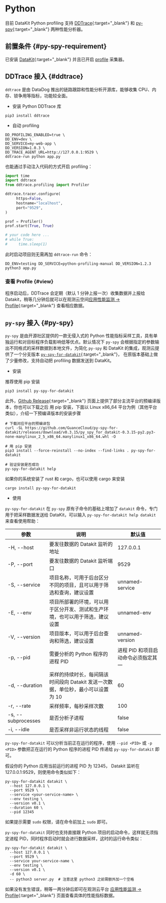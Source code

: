 # Python

目前 DataKit Python profiling 支持 [DDTrace](https://github.com/DataDog/dd-trace-py){:target="_blank"} 和 [py-spy](https://github.com/benfred/py-spy){:target="_blank"} 两种性能分析器。

## 前置条件 {#py-spy-requirement}

已安装 [DataKit](https://www.guance.com){:target="_blank"} 并且已开启 [profile](profile.md#config) 采集器。

## DDTrace 接入 {#ddtrace}

`ddtrace` 是由 DataDog 推出的链路跟踪和性能分析开源库，能够收集 CPU、内存、锁争用等指标，功能较全面。

- 安装 Python DDTrace 库

```shell
pip3 install ddtrace
```

- 自动 profiling

```shell
DD_PROFILING_ENABLED=true \
DD_ENV=dev \
DD_SERVICE=my-web-app \
DD_VERSION=1.0.3 \
DD_TRACE_AGENT_URL=http://127.0.0.1:9529 \
ddtrace-run python app.py
```

也能通过手动注入代码的方式开启 profiling：

```python
import time
import ddtrace
from ddtrace.profiling import Profiler

ddtrace.tracer.configure(
     https=False,
     hostname="localhost",
     port="9529",
)

prof = Profiler()
prof.start(True, True)

# your code here ...
# while True:
#     time.sleep(1)
```

此时启动项目则无需再加 `ddtrace-run` 命令：

```shell
DD_ENV=testing DD_SERVICE=python-profiling-manual DD_VERSION=1.2.3 python3 app.py
```

### 查看 Profile {#view}

程序启动后，DDTrace 会定期（默认 1 分钟上报一次）收集数据并上报给 Datakit，稍等几分钟后就可以在观测云空间[应用性能监测 -> Profile](https://console.guance.com/tracing/profile){:target="_blank"} 查看相应数据。

## `py-spy` 接入 {#py-spy}

`py-spy` 是由开源社区提供的一款无侵入式的 Python 性能指标采样工具，具有单独运行和对目标程序负载影响低等优点。默认情况下 `py-spy` 会根据指定的参数输出不同格式的采样数据到本地文件，为简化 `py-spy` 和 DataKit 的集成，观测云提供了一个分支版本 [`py-spy-for-datakit`](https://github.com/GuanceCloud/py-spy-for-datakit){:target="_blank"}， 在原版本基础上做了少量修改，支持自动把 profiling
数据发送到 DataKit。

- 安装

推荐使用 pip 安装

```shell
pip3 install py-spy-for-datakit
```

此外，[Github Release](https://github.com/GuanceCloud/py-spy-for-datakit/releases){:target="_blank"} 页面上提供了部分主流平台的预编译版本，你也可以下载之后
用 pip 安装，下面以 Linux x86_64 平台为例（其他平台类似），介绍一下预编译版本的安装步骤

```shell
# 下载对应平台的预编译包
curl -SL https://github.com/GuanceCloud/py-spy-for-datakit/releases/download/v0.3.15/py_spy_for_datakit-0.3.15-py2.py3-none-manylinux_2_5_x86_64.manylinux1_x86_64.whl -O

# 用 pip 安装
pip3 install --force-reinstall --no-index --find-links . py-spy-for-datakit

# 验证安装是否成功
py-spy-for-datakit help
```

如果你的系统安装了 rust 和 cargo，也可以使用 cargo 来安装

```shell
cargo install py-spy-for-datakit
```

- 使用

`py-spy-for-datakit` 在 `py-spy` 原有子命令的基础上增加了 `datakit` 命令，专门用于把采样数据发送给 DataKit，可以输入 `py-spy-for-datakit help datakit` 来查看使用帮助：

| 参数                 | 说明                                                                             | 默认值                              |
| -------------------- | ----------------------------------------------                                   | --------------------                |
| -H, --host           | 要发往数据的 Datakit 监听的地址                                                  | 127.0.0.1                           |
| -P, --port           | 要发往数据的 Datakit 监听端口                                                    | 9529                                |
| -S, --service        | 项目名称，可用于后台区分不同的项目，且可以用于筛选和查询，建议设置               | unnamed-service                     |
| -E, --env            | 项目所部署的环境，可以用于区分开发、测试和生产环境，也可以用于筛选，建议设置     | unnamed-env                         |
| -V, --version        | 项目版本，可以用于后台查询和筛选，建议设置                                       | unnamed-version                     |
| -p, --pid            | 需要分析的 Python 程序的进程 PID                                                 | 进程 PID 和项目启动命令必须指定其一 |
| -d, --duration       | 采样的持续时长，每间隔该时间段向 Datakit 发送一次数据，单位秒，最小可以设置为 10 | 60                                  |
| -r, --rate           | 采样频率，每秒采样次数                                                           | 100                                 |
| -s, --subprocesses   | 是否分析子进程                                                                   | false                               |
| -i, --idle           | 是否采样非运行状态的线程                                                         | false                               |

`py-spy-for-datakit` 可以分析当前正在运行的程序，使用 `--pid <PID>` 或 `-p <PID>` 参数把正在运行的 Python 程序的进程 PID 传递给 `py-spy-for-datakit` 即可。

假设你的 Python 应用当前运行的进程 PID 为 12345， Datakit 监听在 127.0.0.1:9529，则使用命令类似如下：

```shell
py-spy-for-datakit datakit \
  --host 127.0.0.1 \
  --port 9529 \
  --service <your-service-name> \
  --env testing \
  --version v0.1 \
  --duration 60 \
  --pid 12345
```

如果提示需要 `sudo` 权限，请在命令前加上 `sudo` 即可。

`py-spy-for-datakit` 同时也支持直接跟 Python 项目的启动命令，这样就无须指定进程 PID，同时程序启动时就会进行数据采样，这时的运行命令类似：

```shell
py-spy-for-datakit datakit \
  --host 127.0.0.1 \
  --port 9529 \
  --service your-service-name \
  --env testing \
  --version v0.1 \
  -d 60 \
  -- python3 server.py  # 注意这里 python3 之前需额外加一个空格
```

如果没有发生错误，稍等一两分钟后即可在观测云平台 [应用性能监测 -> Profile](https://console.guance.com/tracing/profile){:target="_blank"} 页面查看具体的性能指标数据。
